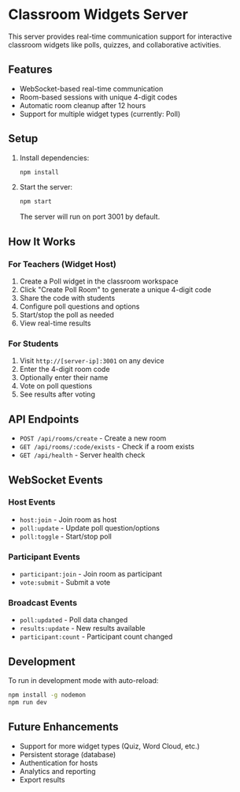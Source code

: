 # Classroom Widgets Server

This server provides real-time communication support for interactive classroom widgets like polls, quizzes, and collaborative activities.

## Features

- WebSocket-based real-time communication
- Room-based sessions with unique 4-digit codes
- Automatic room cleanup after 12 hours
- Support for multiple widget types (currently: Poll)

## Setup

1. Install dependencies:
   ```bash
   npm install
   ```

2. Start the server:
   ```bash
   npm start
   ```

   The server will run on port 3001 by default.

## How It Works

### For Teachers (Widget Host)
1. Create a Poll widget in the classroom workspace
2. Click "Create Poll Room" to generate a unique 4-digit code
3. Share the code with students
4. Configure poll questions and options
5. Start/stop the poll as needed
6. View real-time results

### For Students
1. Visit `http://[server-ip]:3001` on any device
2. Enter the 4-digit room code
3. Optionally enter their name
4. Vote on poll questions
5. See results after voting

## API Endpoints

- `POST /api/rooms/create` - Create a new room
- `GET /api/rooms/:code/exists` - Check if a room exists
- `GET /api/health` - Server health check

## WebSocket Events

### Host Events
- `host:join` - Join room as host
- `poll:update` - Update poll question/options
- `poll:toggle` - Start/stop poll

### Participant Events
- `participant:join` - Join room as participant
- `vote:submit` - Submit a vote

### Broadcast Events
- `poll:updated` - Poll data changed
- `results:update` - New results available
- `participant:count` - Participant count changed

## Development

To run in development mode with auto-reload:
```bash
npm install -g nodemon
npm run dev
```

## Future Enhancements

- Support for more widget types (Quiz, Word Cloud, etc.)
- Persistent storage (database)
- Authentication for hosts
- Analytics and reporting
- Export results